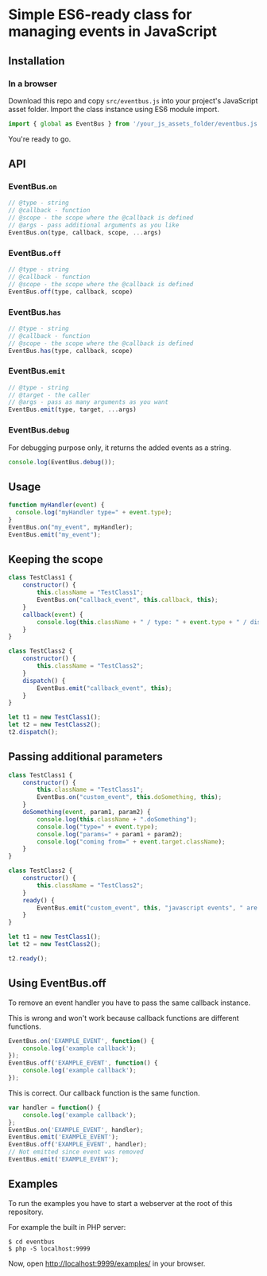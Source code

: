 # Simple ES6-ready class for managing events in JavaScript

## Installation

### In a browser

Download this repo and copy `src/eventbus.js` into your project's JavaScript asset folder.
Import the class instance using ES6 module import.

```js
import { global as EventBus } from '/your_js_assets_folder/eventbus.js';
```

You're ready to go.

## API

### EventBus.`on`

```js
// @type - string
// @callback - function
// @scope - the scope where the @callback is defined
// @args - pass additional arguments as you like
EventBus.on(type, callback, scope, ...args)
```

### EventBus.`off`

```js
// @type - string
// @callback - function
// @scope - the scope where the @callback is defined
EventBus.off(type, callback, scope)
```

### EventBus.`has`

```js
// @type - string
// @callback - function
// @scope - the scope where the @callback is defined
EventBus.has(type, callback, scope)
```

### EventBus.`emit`

```js
// @type - string
// @target - the caller
// @args - pass as many arguments as you want
EventBus.emit(type, target, ...args)
```

### EventBus.`debug`

For debugging purpose only, it returns the added events as a string.

```js
console.log(EventBus.debug());
```

## Usage

```js
function myHandler(event) {
  console.log("myHandler type=" + event.type);
}
EventBus.on("my_event", myHandler);
EventBus.emit("my_event");
```

## Keeping the scope

```js
class TestClass1 {
    constructor() {
        this.className = "TestClass1";
        EventBus.on("callback_event", this.callback, this);
    }
    callback(event) {
        console.log(this.className + " / type: " + event.type + " / dispatcher: " + event.target.className);
    }
}

class TestClass2 {
    constructor() {
        this.className = "TestClass2";
    }
    dispatch() {
        EventBus.emit("callback_event", this);
    }
}

let t1 = new TestClass1();
let t2 = new TestClass2();
t2.dispatch();
```

## Passing additional parameters

```js
class TestClass1 {
    constructor() {
        this.className = "TestClass1";
        EventBus.on("custom_event", this.doSomething, this);
    }
    doSomething(event, param1, param2) {
        console.log(this.className + ".doSomething");
        console.log("type=" + event.type);
        console.log("params=" + param1 + param2);
        console.log("coming from=" + event.target.className);
    }
}

class TestClass2 {
    constructor() {
        this.className = "TestClass2";
    }
    ready() {
        EventBus.emit("custom_event", this, "javascript events", " are really useful");
    }
}

let t1 = new TestClass1();
let t2 = new TestClass2();

t2.ready();
```

## Using EventBus.off

To remove an event handler you have to pass the same callback instance.

This is wrong and won't work because callback functions are different functions.

```js
EventBus.on('EXAMPLE_EVENT', function() {
    console.log('example callback');
});
EventBus.off('EXAMPLE_EVENT', function() {
    console.log('example callback');
});
```

This is correct. Our callback function is the same function.

```js
var handler = function() {
    console.log('example callback');
};
EventBus.on('EXAMPLE_EVENT', handler);
EventBus.emit('EXAMPLE_EVENT');
EventBus.off('EXAMPLE_EVENT', handler);
// Not emitted since event was removed
EventBus.emit('EXAMPLE_EVENT');
```

## Examples

To run the examples you have to start a webserver at the root of this repository.

For example the built in PHP server:

    $ cd eventbus
    $ php -S localhost:9999
    
Now, open <http://localhost:9999/examples/> in your browser.    
